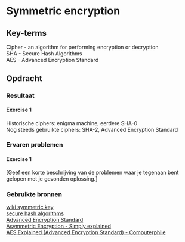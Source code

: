 # Symmetric encryption


## Key-terms
Cipher - an algorithm for performing encryption or decryption  
SHA - Secure Hash Algorithms  
AES - Advanced Encryption Standard

## Opdracht
### Resultaat
#### Exercise 1
Historische ciphers: enigma machine, eerdere SHA-0  
Nog steeds gebruikte ciphers: SHA-2, Advanced Encryption Standard  

### Ervaren problemen
#### Exercise 1
[Geef een korte beschrijving van de problemen waar je tegenaan bent gelopen met je gevonden oplossing.]

### Gebruikte bronnen
[wiki symmetric key](https://en.wikipedia.org/wiki/Symmetric-key_algorithm)  
[secure hash algorithms](https://en.wikipedia.org/wiki/Secure_Hash_Algorithms)  
[Advanced Encryption Standard](https://en.wikipedia.org/wiki/Advanced_Encryption_Standard)  
[Asymmetric Encryption - Simply explained](https://www.youtube.com/watch?v=AQDCe585Lnc)  
[ AES Explained (Advanced Encryption Standard) - Computerphile](https://www.youtube.com/watch?v=O4xNJsjtN6E)    